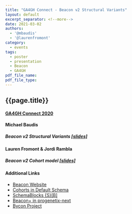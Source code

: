 ```yaml
---
title: "GA4GH Connect - Beacon v2 Structural Variants"
layout: default
excerpt_separator: <!--more-->
date: 2021-03-02
authors:
  - '@mbaudis'
  - '@laurenfromont'
category:
  - events
tags:
  - poster
  - presentation
  - Beacon
  - GA4GH
pdf_file_name:
pdf_file_type:
---
```


## {{page.title}}
#### [GA4GH Connect 2020](https://broadinstitute.swoogo.com/ga4gh-connect-2021/?i=sNK7RoeeqhyJE1ueSnn5lz4F9RRfnnIU)
#### Michael Baudis
##### Beacon v2 Structural Variants [[slides]](/assets/pdf/2021-03-02___Michael-Baudis__Beacon-structural-variants-queries.pdf)

#### Lauren Fromont & Jordi Rambla
##### Beacon v2 Cohort model [[slides]](https://drive.google.com/file/d/1rjpWt_yqNBq-S8ul4blN-onsY1rWHNOh/view?usp=sharing)

<!--more-->

#### Additional Links

* [Beacon Website](http://beacon-project.io)
* [Cohorts in Default Schema](https://beacon-schema-2.readthedocs.io/en/latest/beacon_schema/#cohorts-link-to-cohort-schema-doc)
* [SchemaBlocks {S}[B]](https://schemablocks.org)
* [Beacon+ in progenetix-next](https://progenetix.org/beaconplus-instances/beaconplus/)
* [Bycon Project](https://github.com/progenetix/bycon)
